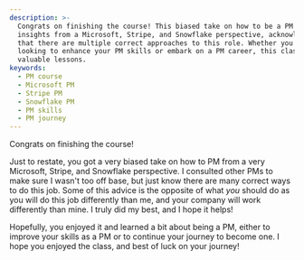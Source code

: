 ```yaml
---
description: >-
  Congrats on finishing the course! This biased take on how to be a PM provides
  insights from a Microsoft, Stripe, and Snowflake perspective, acknowledging
  that there are multiple correct approaches to this role. Whether you're
  looking to enhance your PM skills or embark on a PM career, this class offers
  valuable lessons.
keywords:
  - PM course
  - Microsoft PM
  - Stripe PM
  - Snowflake PM
  - PM skills
  - PM journey
---
```


Congrats on finishing the course!

Just to restate, you got a very biased take on how to PM from a very Microsoft, Stripe, and Snowflake perspective. I consulted other PMs to make sure I wasn't too off base, but just know there are many correct ways to do this job. Some of this advice is the opposite of what _you_ should do as you will do this job differently than me, and your company will work differently than mine. I truly did my best, and I hope it helps!

Hopefully, you enjoyed it and learned a bit about being a PM, either to improve your skills as a PM or to continue your journey to become one. I hope you enjoyed the class, and best of luck on your journey!
